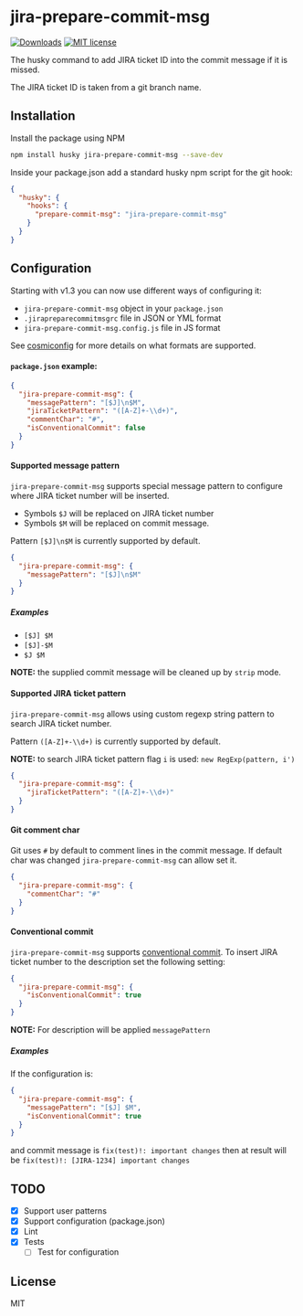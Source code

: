 # jira-prepare-commit-msg
[![Downloads](https://img.shields.io/npm/dm/jira-prepare-commit-msg)](https://www.npmjs.com/package/jira-prepare-commit-msg)
[![MIT license](https://img.shields.io/npm/l/jira-prepare-commit-msg)](http://opensource.org/licenses/MIT)

The husky command to add JIRA ticket ID into the commit message if it is missed.

The JIRA ticket ID is taken from a git branch name.

## Installation

Install the package using NPM

```bash
npm install husky jira-prepare-commit-msg --save-dev
```

Inside your package.json add a standard husky npm script for the git hook:

```json
{
  "husky": {
    "hooks": {
      "prepare-commit-msg": "jira-prepare-commit-msg"
    }
  }
}
```

## Configuration

Starting with v1.3 you can now use different ways of configuring it:

* `jira-prepare-commit-msg` object in your `package.json`
* `.jirapreparecommitmsgrc` file in JSON or YML format
* `jira-prepare-commit-msg.config.js` file in JS format

See [cosmiconfig](https://github.com/davidtheclark/cosmiconfig) for more details on what formats are supported.

#### `package.json` example:

```json
{
  "jira-prepare-commit-msg": {
    "messagePattern": "[$J]\n$M",
    "jiraTicketPattern": "([A-Z]+-\\d+)",
    "commentChar": "#",
    "isConventionalCommit": false
  }
}
```

#### Supported message pattern

`jira-prepare-commit-msg` supports special message pattern to configure where JIRA ticket number will be inserted. 
* Symbols `$J` will be replaced on JIRA ticket number
* Symbols `$M` will be replaced on commit message.
 
Pattern `[$J]\n$M` is currently supported by default. 

```json
{
  "jira-prepare-commit-msg": {
    "messagePattern": "[$J]\n$M"
  }
}
```

##### Examples

* `[$J] $M`
* `[$J]-$M`
* `$J $M`

**NOTE:** the supplied commit message will be cleaned up by `strip` mode.

#### Supported JIRA ticket pattern

`jira-prepare-commit-msg` allows using custom regexp string pattern to search JIRA ticket number.

Pattern `([A-Z]+-\\d+)` is currently supported by default. 

**NOTE:** to search JIRA ticket pattern flag `i` is used: `new RegExp(pattern, i')`  

```json
{
  "jira-prepare-commit-msg": {
    "jiraTicketPattern": "([A-Z]+-\\d+)"
  }
}
```

#### Git comment char

Git uses `#` by default to comment lines in the commit message. If default char was changed `jira-prepare-commit-msg` can allow set it.

```json
{
  "jira-prepare-commit-msg": {
    "commentChar": "#"
  }
}
```

#### Conventional commit

`jira-prepare-commit-msg` supports [conventional commit](https://www.conventionalcommits.org). To insert JIRA
ticket number to the description set the following setting:

```json
{
  "jira-prepare-commit-msg": {
    "isConventionalCommit": true
  }
}
```

**NOTE:** For description will be applied `messagePattern`

##### Examples

If the configuration is:

```json
{
  "jira-prepare-commit-msg": {
    "messagePattern": "[$J] $M",
    "isConventionalCommit": true
  }
}
``` 

and commit message is `fix(test)!: important changes` then at result will be `fix(test)!: [JIRA-1234] important changes`

## TODO

- [x] Support user patterns
- [x] Support configuration (package.json)
- [x] Lint
- [x] Tests
  - [ ] Test for configuration

## License

MIT
